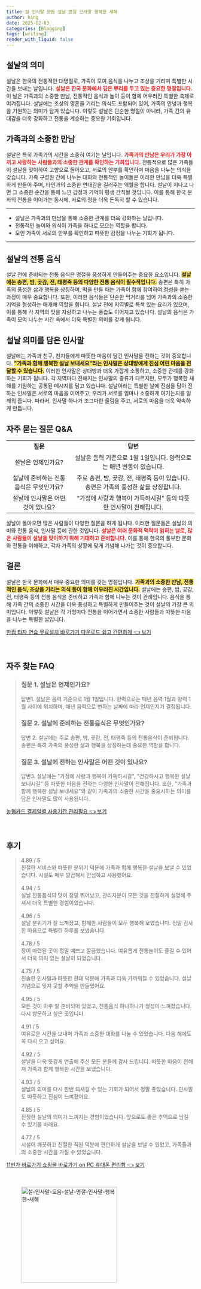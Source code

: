 ```yaml
---
title: 설 인사말 모음 설날 명절 인사말 행복한 새해
author: bing
date: 2025-02-03
categories: [Blogging]
tags: [writing]
render_with_liquid: false
---
```



<h2 id='설날의 의미'>설날의 의미</h2>

<p>설날은 한국의 전통적인 대명절로, 가족이 모여 음식을 나누고 조상을 기리며 특별한 시간을 보내는 날입니다. <b><span style="color: #ee2323;">설날은 한국 문화에서 깊은 뿌리를 두고 있는 중요한 명절입니다.</span></b> 이 날은 가족과의 소중한 만남, 전통적인 음식과 놀이 등이 함께 어우러진 특별한 축제로 여겨집니다. 설날에는 조상의 영혼을 기리는 의식도 포함되어 있어, 가족의 안녕과 행복을 기원하는 의미가 담겨 있습니다. 이렇듯 설날은 단순한 명절이 아니라, 가족 간의 유대감을 더욱 강화하고 전통을 계승하는 중요한 기회입니다.</p>

<h2 id='가족과의 소중한 만남'>가족과의 소중한 만남</h2>

<p>설날은 특히 가족과의 시간을 소중히 여기는 날입니다. <b><span style="color: #ee2323;">가족과의 만남은 우리가 가장 아끼고 사랑하는 사람들과의 소중한 관계를 확인하는 기회입니다.</span></b> 전통적으로 많은 가족들이 설날을 맞이하여 고향으로 돌아오고, 서로의 안부를 확인하며 마음을 나누는 의식을 갖습니다. 가족 구성원 간에 나누는 대화와 전통적인 놀이들은 이러한 만남을 더욱 특별하게 만들어 주며, 타인과의 소중한 연대감을 길러주는 역할을 합니다. 설날이 지나고 나면 그 소중한 순간을 통해 느낀 감정과 기억이 평생 간직될 것입니다. 이를 통해 한국 문화의 전통을 이어가는 동시에, 서로의 정을 더욱 돈독히 할 수 있습니다.</p>

<hr />

<ul>
    <li>설날은 가족과의 만남을 통해 소중한 관계를 더욱 강화하는 날입니다.</li>
    <li>전통적인 놀이와 의식이 가족을 하나로 모으는 역할을 합니다.</li>
    <li>모인 가족이 서로의 안부를 확인하고 따뜻한 감정을 나누는 기회가 됩니다.</li>
</ul>

<hr />

<h2 id='설날의 전통 음식'>설날의 전통 음식</h2>

<p>설날 전에 준비되는 전통 음식은 명절을 풍성하게 만들어주는 중요한 요소입니다. <b><span style="background-color: #ffe066;">설날에는 송편, 밤, 곶감, 전, 태평죽 등의 다양한 전통 음식이 필수적입니다.</span></b> 송편은 특히 가족의 풍성한 삶과 행복을 상징하며, 떡을 만들 때는 가족이 함께 참여하여 정성을 쏟는 과정이 매우 중요합니다. 또한, 이러한 음식들은 단순한 먹거리를 넘어 가족과의 소중한 기억을 형성하는 매개체 역할을 합니다. 설날 전에 지역별로 특색 있는 요리가 있으며, 이를 통해 각 지역의 맛을 자랑하고 나누는 풍습도 이어지고 있습니다. 설날의 음식은 가족이 모여 나누는 시간 속에서 더욱 특별한 의미를 갖게 됩니다.</p>

<h2 id='설날 의미를 담은 인사말'>설날 의미를 담은 인사말</h2>

<p>설날에는 가족과 친구, 친지들에게 따뜻한 마음이 담긴 인사말을 전하는 것이 중요합니다. <b><span style="background-color: #ffe066;">"가족과 함께 행복한 설날 보내세요"라는 인사말은 상대방에게 진심 어린 마음을 전달할 수 있습니다.</span></b> 이러한 인사말은 상대방과 더욱 가깝게 소통하고, 소중한 관계를 강화하는 기회가 됩니다. 각 지역마다 전해지는 인사말의 종류가 다르지만, 모두가 행복한 새해를 기원하는 공통된 메시지를 담고 있습니다. 설날이라는 특별한 날에 진심을 담아 전하는 인사말은 서로의 마음을 이어주고, 우리가 서로를 얼마나 소중하게 여기는지를 일깨워 줍니다. 따라서, 인사말 하나가 조그마한 울림을 주고, 서로의 마음을 더욱 약속하게 만듭니다.</p>

<h2 id='자주 묻는 질문 Q&A'>자주 묻는 질문 Q&A</h2>

<table>
    <tr>
        <td style="text-align: center; height: 17px;"><b>질문</b></td>
        <td style="text-align: center; height: 17px;"><b>답변</b></td>
    </tr>
    <tr>
        <td style="text-align: center; height: 17px;">설날은 언제인가요?</td>
        <td style="text-align: center; height: 17px;">설날은 음력 기준으로 1월 1일입니다. 양력으로는 매년 변동이 있습니다.</td>
    </tr>
    <tr>
        <td style="text-align: center; height: 17px;">설날에 준비하는 전통 음식은 무엇인가요?</td>
        <td style="text-align: center; height: 17px;">주로 송편, 밤, 곶감, 전, 태평죽 등이 있습니다. 송편은 가족의 풍성한 삶을 상징합니다.</td>
    </tr>
    <tr>
        <td style="text-align: center; height: 17px;">설날에 인사말은 어떤 것이 있나요?</td>
        <td style="text-align: center; height: 17px;">"가정에 사랑과 행복이 가득하시길" 등의 따뜻한 인사말이 전해집니다.</td>
    </tr>
</table>

<p>설날이 돌아오면 많은 사람들이 다양한 질문을 하게 됩니다. 이러한 질문들은 설날의 의미와 전통 음식, 인사말 등에 관한 것입니다. <b><span style="color: #ee2323;">설날은 여러 문화적 맥락이 얽히는 날로, 많은 사람들이 설날을 맞이하기 위해 기대하고 준비합니다.</span></b> 이를 통해 한국의 풍부한 문화와 전통을 이해하고, 각자 가족의 상황에 맞게 기념해 나가는 것이 중요합니다.</p>

<h2 id='결론'>결론</h2>

<p>설날은 한국 문화에서 매우 중요한 의미를 갖는 명절입니다. <b><span style="background-color: #ffe066;">가족과의 소중한 만남, 전통적인 음식, 조상을 기리는 의식 등이 함께 어우러진 시간입니다.</span></b> 설날에는 송편, 밤, 곶감, 전, 태평죽 등의 전통 음식을 준비하고 가족과 함께 나누는 것이 관례입니다. 음식을 통해 가족 간의 소중한 시간을 더욱 풍성하고 특별하게 만들어주는 것이 설날의 가장 큰 의미입니다. 이렇듯 설날은 각 가정마다 전통을 이어가면서 소중한 사람들과 따뜻한 마음을 나누는 특별한 날입니다.</p>


<p><a class="click-button" title="한컴 타자 연습 무료설치 바로가기 다운로드 쉽고 간편하게" href="https://afficreate.github.io/posts/%ED%95%9C%EC%BB%B4-%ED%83%80%EC%9E%90-%EC%97%B0%EC%8A%B5-%EB%AC%B4%EB%A3%8C%EC%84%A4%EC%B9%98-%EB%B0%94%EB%A1%9C%EA%B0%80%EA%B8%B0-%EB%8B%A4%EC%9A%B4%EB%A1%9C%EB%93%9C-%EC%89%BD%EA%B3%A0-%EA%B0%84%ED%8E%B8%ED%95%98%EA%B2%8C/" rel="dofollow">한컴 타자 연습 무료설치 바로가기 다운로드 쉽고 간편하게 👈 보기</a></p><br>
<h2 id='자주_찾는_FAQ'>자주 찾는 FAQ</h2>
<div itemscope="" itemtype="https://schema.org/FAQPage"> 
<blockquote> 
<div itemscope="" itemprop="mainEntity" itemtype="https://schema.org/Question"> 
<h3 itemprop="name">질문 1. 설날은 언제인가요? </h3> 
<div itemscope="" itemprop="acceptedAnswer" itemtype="https://schema.org/Answer"> 
<span itemprop="text"> 
<p>답변1. 설날은 음력 기준으로 1월 1일입니다. 양력으로는 매년 음력 1월과 양력 1월 사이에 위치하며, 매년 음력으로 변하는 날짜에 따라 언제인지가 결정됩니다.</p> 
</span> 
</div> 
</div> 

<div itemscope="" itemprop="mainEntity" itemtype="https://schema.org/Question"> 
<h3 itemprop="name">질문 2. 설날에 준비하는 전통음식은 무엇인가요? </h3> 
<div itemscope="" itemprop="acceptedAnswer" itemtype="https://schema.org/Answer"> 
<span itemprop="text"> 
<p>답변 2. 설날에는 주로 송편, 밤, 곶감, 전, 태평죽 등의 전통음식이 준비됩니다. 송편은 특히 가족의 풍성한 삶과 행복을 상징하는데 중요한 역할을 합니다.</p> 
</span> 
</div> 
</div> 

<div itemscope="" itemprop="mainEntity" itemtype="https://schema.org/Question"> 
<h3 itemprop="name">질문 3. 설날에 전하는 인사말은 어떤 것이 있나요? </h3> 
<div itemscope="" itemprop="acceptedAnswer" itemtype="https://schema.org/Answer"> 
<span itemprop="text"> 
<p>답변3. 설날에는 "가정에 사랑과 행복이 가득하시길", "건강하시고 행복한 설날 보내시길" 등 따뜻한 마음을 전하는 다양한 인사말이 전해집니다. 또한, "가족과 함께 행복한 설날 보내세요"와 같이 가족과의 소중한 시간을 중요시하는 의미를 담은 인사말도 많이 사용됩니다.</p> 
</span> 
</div> 
</div> 
</blockquote> 
</div>
<p><a class="click-button" title="농협카드 결제일별 사용기간 관리필요" href="https://afficreate.github.io/posts/%EB%86%8D%ED%98%91%EC%B9%B4%EB%93%9C-%EA%B2%B0%EC%A0%9C%EC%9D%BC%EB%B3%84-%EC%82%AC%EC%9A%A9%EA%B8%B0%EA%B0%84-%EA%B4%80%EB%A6%AC%ED%95%84%EC%9A%94/" rel="dofollow">농협카드 결제일별 사용기간 관리필요 👈 보기</a></p><br>
<h2 id='후기'>후기</h2>
<div itemscope itemtype="https://schema.org/Product">
  <blockquote>
  <div itemprop="review" itemscope itemtype="https://schema.org/Review">
      <div itemprop="reviewRating" itemscope itemtype="https://schema.org/Rating"> <span itemprop="ratingValue">4.89</span> / <span itemprop="bestRating">5</span> </div>
      <span itemprop="reviewBody">친절한 서비스와 따뜻한 분위기 덕분에 가족과 함께 행복한 설날을 보낼 수 있었습니다. 시설도 매우 깔끔해서 안심하고 사용했어요.</span>
  </div>
  <br>
  <div itemprop="review" itemscope itemtype="https://schema.org/Review">
      <div itemprop="reviewRating" itemscope itemtype="https://schema.org/Rating"> <span itemprop="ratingValue">4.94</span> / <span itemprop="bestRating">5</span> </div>
      <span itemprop="reviewBody">설날 전통음식의 맛이 정말 뛰어났고, 관리자분이 모든 것을 친절하게 설명해 주셔서 더욱 특별한 경험이었습니다.</span>
  </div>
  <br>
  <div itemprop="review" itemscope itemtype="https://schema.org/Review">
      <div itemprop="reviewRating" itemscope itemtype="https://schema.org/Rating"> <span itemprop="ratingValue">4.96</span> / <span itemprop="bestRating">5</span> </div>
      <span itemprop="reviewBody">설날 분위기가 잘 느껴졌고, 함께한 사람들이 모두 행복해 보였습니다. 정말 감사한 마음으로 특별한 하루를 보냈습니다.</span>
  </div>
  <br>
  <div itemprop="review" itemscope itemtype="https://schema.org/Review">
      <div itemprop="reviewRating" itemscope itemtype="https://schema.org/Rating"> <span itemprop="ratingValue">4.78</span> / <span itemprop="bestRating">5</span> </div>
      <span itemprop="reviewBody">장이 마련된 곳이 정말 예쁘고 깔끔했습니다. 여유롭게 전통놀이도 즐길 수 있어서 더욱 의미 있는 설날이 되었습니다.</span>
  </div>
  <br>
  <div itemprop="review" itemscope itemtype="https://schema.org/Review">
      <div itemprop="reviewRating" itemscope itemtype="https://schema.org/Rating"> <span itemprop="ratingValue">4.75</span> / <span itemprop="bestRating">5</span> </div>
      <span itemprop="reviewBody">진솔한 인사말과 따뜻한 환대 덕분에 가족과 더욱 가까워질 수 있었습니다. 설날 기념으로 잊지 못할 추억을 만들었어요.</span>
  </div>
  <br>
  <div itemprop="review" itemscope itemtype="https://schema.org/Review">
      <div itemprop="reviewRating" itemscope itemtype="https://schema.org/Rating"> <span itemprop="ratingValue">4.95</span> / <span itemprop="bestRating">5</span> </div>
      <span itemprop="reviewBody">모든 것이 아주 잘 준비되어 있었고, 전통음식 하나하나가 정성이 느껴졌습니다. 다시 방문하고 싶은 곳입니다.</span>
  </div>
  <br>
  <div itemprop="review" itemscope itemtype="https://schema.org/Review">
      <div itemprop="reviewRating" itemscope itemtype="https://schema.org/Rating"> <span itemprop="ratingValue">4.91</span> / <span itemprop="bestRating">5</span> </div>
      <span itemprop="reviewBody">여유로운 시간을 보내며 가족과 소중한 대화를 나눌 수 있었습니다. 다음 해에도 꼭 다시 오고 싶어요.</span>
  </div>
  <br>
  <div itemprop="review" itemscope itemtype="https://schema.org/Review">
      <div itemprop="reviewRating" itemscope itemtype="https://schema.org/Rating"> <span itemprop="ratingValue">4.92</span> / <span itemprop="bestRating">5</span> </div>
      <span itemprop="reviewBody">설날을 더욱 뜻깊게 연출해 주신 모든 분들께 감사 드립니다. 따뜻한 마음이 전해져 가족과 함께 행복한 시간을 보냈습니다.</span>
  </div>
  <br>
  <div itemprop="review" itemscope itemtype="https://schema.org/Review">
      <div itemprop="reviewRating" itemscope itemtype="https://schema.org/Rating"> <span itemprop="ratingValue">4.93</span> / <span itemprop="bestRating">5</span> </div>
      <span itemprop="reviewBody">설날의 의미를 다시 한번 되새길 수 있는 기회가 되어서 정말 좋았습니다. 인사말도 따뜻하고 진심이 느껴졌어요.</span>
  </div>
  <br>
  <div itemprop="review" itemscope itemtype="https://schema.org/Review">
      <div itemprop="reviewRating" itemscope itemtype="https://schema.org/Rating"> <span itemprop="ratingValue">4.85</span> / <span itemprop="bestRating">5</span> </div>
      <span itemprop="reviewBody">진정한 설날의 의미가 느껴지는 경험이었습니다. 앞으로도 좋은 추억으로 남길 수 있기를 바래요.</span>
  </div>
  <br>
  <div itemprop="review" itemscope itemtype="https://schema.org/Review">
      <div itemprop="reviewRating" itemscope itemtype="https://schema.org/Rating"> <span itemprop="ratingValue">4.77</span> / <span itemprop="bestRating">5</span> </div>
      <span itemprop="reviewBody">시설이 깨끗하고 친절한 직원 덕분에 편안하게 설날을 보낼 수 있었고, 가족들과의 소중한 시간을 가질 수 있었습니다.</span>
  </div>
  </blockquote>
</div>
<p><a class="click-button" title="11번가 바로가기 쇼핑몰 바로가기 on PC 휴대폰 편리함" href="https://afficreate.github.io/posts/11%EB%B2%88%EA%B0%80-%EB%B0%94%EB%A1%9C%EA%B0%80%EA%B8%B0-%EC%87%BC%ED%95%91%EB%AA%B0-%EB%B0%94%EB%A1%9C%EA%B0%80%EA%B8%B0-on-PC-%ED%9C%B4%EB%8C%80%ED%8F%B0-%ED%8E%B8%EB%A6%AC%ED%95%A8/" rel="dofollow">11번가 바로가기 쇼핑몰 바로가기 on PC 휴대폰 편리함 👈 보기</a></p><br>
<figure class="image"><img src="https://afficreate.github.io/assets/img/thumbnail/설-인사말-모음-설날-명절-인사말-행복한-새해.webp" alt="설-인사말-모음-설날-명절-인사말-행복한-새해" width="256" height="256"></figure>